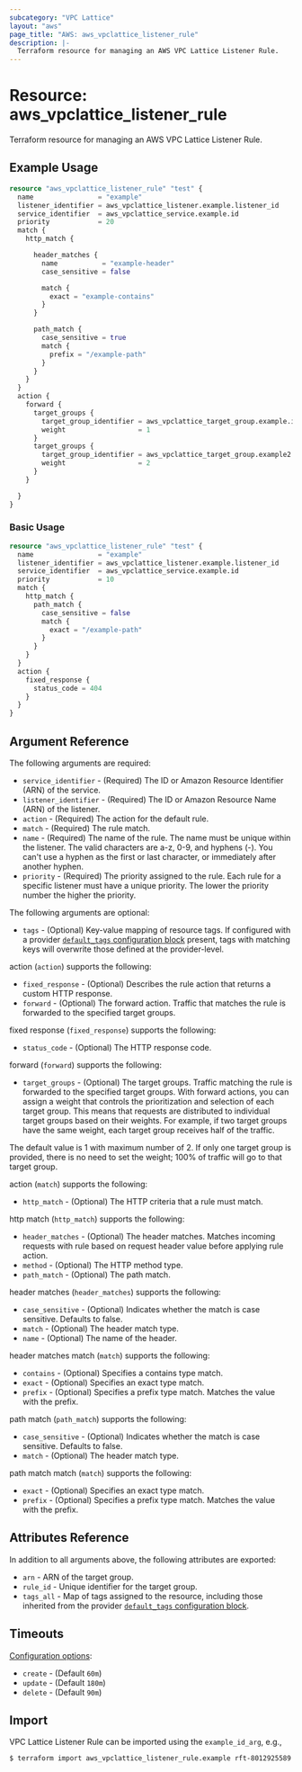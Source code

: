 ```yaml
---
subcategory: "VPC Lattice"
layout: "aws"
page_title: "AWS: aws_vpclattice_listener_rule"
description: |-
  Terraform resource for managing an AWS VPC Lattice Listener Rule.
---
```


# Resource: aws_vpclattice_listener_rule

Terraform resource for managing an AWS VPC Lattice Listener Rule.

## Example Usage

```terraform
resource "aws_vpclattice_listener_rule" "test" {
  name                = "example"
  listener_identifier = aws_vpclattice_listener.example.listener_id
  service_identifier  = aws_vpclattice_service.example.id
  priority            = 20
  match {
    http_match {

      header_matches {
        name           = "example-header"
        case_sensitive = false

        match {
          exact = "example-contains"
        }
      }

      path_match {
        case_sensitive = true
        match {
          prefix = "/example-path"
        }
      }
    }
  }
  action {
    forward {
      target_groups {
        target_group_identifier = aws_vpclattice_target_group.example.id
        weight                  = 1
      }
      target_groups {
        target_group_identifier = aws_vpclattice_target_group.example2.id
        weight                  = 2
      }
    }

  }
}
```

### Basic Usage

```terraform
resource "aws_vpclattice_listener_rule" "test" {
  name                = "example"
  listener_identifier = aws_vpclattice_listener.example.listener_id
  service_identifier  = aws_vpclattice_service.example.id
  priority            = 10
  match {
    http_match {
      path_match {
        case_sensitive = false
        match {
          exact = "/example-path"
        }
      }
    }
  }
  action {
    fixed_response {
      status_code = 404
    }
  }
}
```

## Argument Reference

The following arguments are required:

* `service_identifier` - (Required) The ID or Amazon Resource Identifier (ARN) of the service.
* `listener_identifier` - (Required) The ID or Amazon Resource Name (ARN) of the listener.
* `action` - (Required) The action for the default rule.
* `match` - (Required) The rule match.
* `name` - (Required) The name of the rule. The name must be unique within the listener. The valid characters are a-z, 0-9, and hyphens (-). You can't use a hyphen as the first or last character, or immediately after another hyphen.
* `priority` - (Required) The priority assigned to the rule. Each rule for a specific listener must have a unique priority. The lower the priority number the higher the priority.

The following arguments are optional:

* `tags` - (Optional) Key-value mapping of resource tags. If configured with a provider [`default_tags` configuration block](/docs/providers/aws/index.html#default_tags-configuration-block) present, tags with matching keys will overwrite those defined at the provider-level.

action (`action`) supports the following:

* `fixed_response` - (Optional) Describes the rule action that returns a custom HTTP response.
* `forward` - (Optional) The forward action. Traffic that matches the rule is forwarded to the specified target groups.

fixed response (`fixed_response`) supports the following:

* `status_code` - (Optional) The HTTP response code.

forward (`forward`) supports the following:

* `target_groups` - (Optional) The target groups. Traffic matching the rule is forwarded to the specified target groups. With forward actions, you can assign a weight that controls the prioritization and selection of each target group. This means that requests are distributed to individual target groups based on their weights. For example, if two target groups have the same weight, each target group receives half of the traffic.

The default value is 1 with maximum number of 2. If only one target group is provided, there is no need to set the weight; 100% of traffic will go to that target group.

action (`match`) supports the following:

* `http_match` - (Optional) The HTTP criteria that a rule must match.

http match (`http_match`) supports the following:

* `header_matches` - (Optional) The header matches. Matches incoming requests with rule based on request header value before applying rule action.
* `method` - (Optional) The HTTP method type.
* `path_match` - (Optional) The path match.

header matches (`header_matches`) supports the following:

* `case_sensitive` - (Optional) Indicates whether the match is case sensitive. Defaults to false.
* `match` - (Optional) The header match type.
* `name` - (Optional) The name of the header.

header matches match (`match`) supports the following:

* `contains` - (Optional) Specifies a contains type match.
* `exact` - (Optional) Specifies an exact type match.
* `prefix` - (Optional) Specifies a prefix type match. Matches the value with the prefix.

path match (`path_match`) supports the following:

* `case_sensitive` - (Optional) Indicates whether the match is case sensitive. Defaults to false.
* `match` - (Optional) The header match type.

path match match (`match`) supports the following:

* `exact` - (Optional) Specifies an exact type match.
* `prefix` - (Optional) Specifies a prefix type match. Matches the value with the prefix.

## Attributes Reference

In addition to all arguments above, the following attributes are exported:

* `arn` - ARN of the target group.
* `rule_id` - Unique identifier for the target group.
* `tags_all` - Map of tags assigned to the resource, including those inherited from the provider [`default_tags` configuration block](/docs/providers/aws/index.html#default_tags-configuration-block).

## Timeouts

[Configuration options](https://developer.hashicorp.com/terraform/language/resources/syntax#operation-timeouts):

* `create` - (Default `60m`)
* `update` - (Default `180m`)
* `delete` - (Default `90m`)

## Import

VPC Lattice Listener Rule can be imported using the `example_id_arg`, e.g.,

```
$ terraform import aws_vpclattice_listener_rule.example rft-8012925589
```
